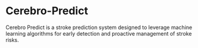 # Cerebro-Predict
Cerebro Predict is a stroke prediction system designed to leverage machine learning algorithms for early detection and proactive management of stroke risks. 
